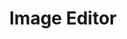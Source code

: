 ---
title: Image Editor
summary: A simple version of a tool to edit images by drawing onto them with the mouse cursor. Used OpenGL for the drawing aspect and the static library *pnglib* programmed by me to handle the image encoding.
tags:
  - OpenGL
  - Image Processing

external_link: https://github.com/cmanziel/ImageEditor
---